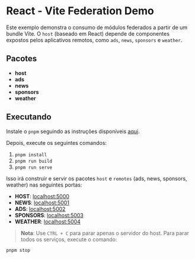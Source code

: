 # React - Vite Federation Demo

Este exemplo demonstra o consumo de módulos federados a partir de um bundle Vite. O `host` (baseado em React) depende de componentes expostos pelos aplicativos remotos, como `ads`, `news`, `sponsors` e `weather`.

## Pacotes

- **host**
- **ads**
- **news**
- **sponsors**
- **weather**

## Executando

Instale o `pnpm` seguindo as instruções disponíveis [aqui](https://pnpm.io/installation).

Depois, execute os seguintes comandos:

1. `pnpm install`
2. `pnpm run build`
3. `pnpm run serve`

Isso irá construir e servir os pacotes `host` e `remotes` (ads, news, sponsors, weather) nas seguintes portas:

- **HOST**: [localhost:5000](http://localhost:5000/)
- **NEWS**: [localhost:5001](http://localhost:5002/)
- **ADS**: [localhost:5002](http://localhost:5001/)
- **SPONSORS**: [localhost:5003](http://localhost:5003/)
- **WEATHER**: [localhost:5004](http://localhost:5004/)

> **Nota**: Use `CTRL + C` para parar apenas o servidor do host. Para parar todos os serviços, execute o comando:

```bash
pnpm stop
```
